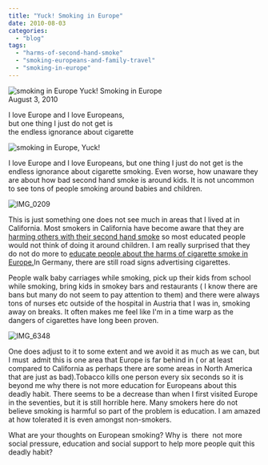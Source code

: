 ```yaml
---
title: "Yuck! Smoking in Europe"
date: 2010-08-03
categories: 
  - "blog"
tags: 
  - "harms-of-second-hand-smoke"
  - "smoking-europeans-and-family-travel"
  - "smoking-in-europe"
---
```


 ![smoking in Europe](https://pub-ac94b3f306b24c0dba4238943c97f2e1.r2.dev/6a00e5502a950788330133f2249bc3970b.jpg) Yuck! Smoking in Europe  
August 3, 2010

I love Europe and I love Europeans,  
but one thing I just do not get is  
the endless ignorance about cigarette

  

<!--more-->

![smoking in Europe, Yuck!](https://pub-ac94b3f306b24c0dba4238943c97f2e1.r2.dev/6a00e5502a950788330133f1e3a210970b.jpg)

I love Europe and I love Europeans, but one thing I just do not get is the endless ignorance about cigarette smoking. Even worse, how unaware they are about how bad second hand smoke is around kids. It is not uncommon to see tons of people smoking around babies and children.

![IMG_0209](https://pub-ac94b3f306b24c0dba4238943c97f2e1.r2.dev/6a00e5502a950788330133f1f6df9e970b.jpg)  

This is just something one does not see much in areas that I lived at in California. Most smokers in California have become aware that they are [harming others with their second hand smoke](http://quitsmoking.about.com/cs/secondhandsmoke/a/secondhandsmoke.htm) so most educated people would not think of doing it around children. I am really surprised that they do not do more to [educate people about the harms of cigarette smoke in Europe.](http://www.ncbi.nlm.nih.gov/pubmed/12649053)In Germany, there are still road signs advertising cigarettes.

People walk baby carriages while smoking, pick up their kids from school while smoking, bring kids in smokey bars and restaurants ( I know there are bans but many do not seem to pay attention to them) and there were always tons of nurses etc outside of the hospital in Austria that I was in, smoking away on breaks. It often makes me feel like I'm in a time warp as the dangers of cigarettes have long been proven.

![IMG_6348](https://pub-ac94b3f306b24c0dba4238943c97f2e1.r2.dev/6a00e5502a950788330133f224895a970b.jpg)  

One does adjust to it to some extent and we avoid it as much as we can, but I must  admit this is one area that Europe is far behind in ( or at least compared to California as perhaps there are some areas in North America that are just as bad).Tobacco kills one person every six seconds so it is beyond me why there is not more education for Europeans about this deadly habit. There seems to be a decrease than when I first visited Europe in the seventies, but it is still horrible here. Many smokers here do not believe smoking is harmful so part of the problem is education. I am amazed at how tolerated it is even amongst non-smokers.

What are your thoughts on European smoking? Why is  there  not more social pressure, education and social support to help more people quit this deadly habit?
